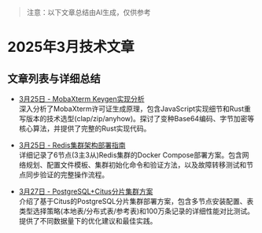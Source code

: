 > 注意：以下文章总结由AI生成，仅供参考

# 2025年3月技术文章

## 文章列表与详细总结
 
- [3月25日 - MobaXterm Keygen实现分析](./03-25-01.md)  
  深入分析了MobaXterm许可证生成原理，包含JavaScript实现细节和Rust重写版本的技术选型(clap/zip/anyhow)。探讨了变种Base64编码、字节加密等核心算法，并提供了完整的Rust实现代码。

- [3月25日 - Redis集群架构部署指南](./03-25-02.md)  
  详细记录了6节点(3主3从)Redis集群的Docker Compose部署方案。包含网络规划、配置文件模板、集群初始化命令和验证方法，以及故障转移测试和节点同步验证的完整操作流程。

- [3月27日 - PostgreSQL+Citus分片集群方案](./03-27-01.md)  
  介绍了基于Citus的PostgreSQL分片集群部署方案，包含多节点安装配置、表类型选择策略(本地表/分布式表/参考表)和100万条记录的详细性能对比测试。提供了不同数据量下的优化建议和最佳实践。
